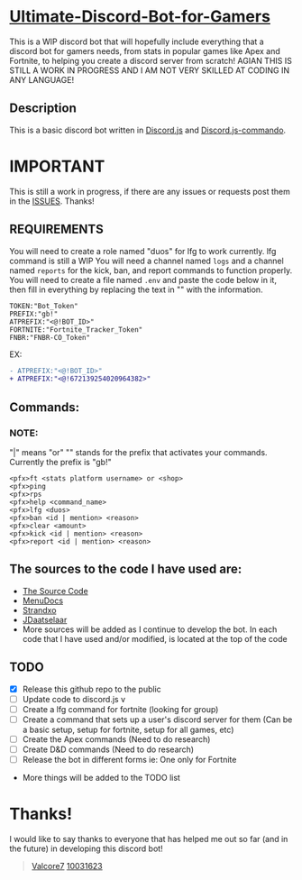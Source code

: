 # [Ultimate-Discord-Bot-for-Gamers](https://github.com/Valcore7/The-Ultimate-Discord-Bot-For-Gamers)
This is a WIP discord bot that will hopefully include everything that a discord bot for gamers needs, from stats in popular games like Apex and Fortnite, to helping you create a discord server from scratch! AGIAN THIS IS STILL A WORK IN PROGRESS AND I AM NOT VERY SKILLED AT CODING IN ANY LANGUAGE!

## Description
This is a basic discord bot written in [Discord.js](https://github.com/discordjs/discord.js) and [Discord.js-commando](https://github.com/discordjs/Commando).

# IMPORTANT
This is still a work in progress, if there are any issues or requests post them in the [ISSUES](https://github.com/Valcore7/The-Ultimate-Discord-Bot-For-Gamers/issues). Thanks!

## REQUIREMENTS
You will need to create a role named "duos" for lfg to work currently. lfg command is still a WIP
You will need a channel named `logs` and a channel named `reports` for the kick, ban, and report commands to function properly.
You will need to create a file named `.env` and paste the code below in it, then fill in everything by replacing the text in "" with the information.
```
TOKEN:"Bot_Token"
PREFIX:"gb!"
ATPREFIX:"<@!BOT_ID>"
FORTNITE:"Fortnite_Tracker_Token"
FNBR:"FNBR-CO_Token"
```
EX: 
```diff
- ATPREFIX:"<@!BOT_ID>"
+ ATPREFIX:"<@!672139254020964382>"
```

## Commands:
### NOTE:
"|" means "or"
"<pfx>" stands for the prefix that activates your commands. Currently the prefix is "gb!"

```
<pfx>ft <stats platform username> or <shop> 
<pfx>ping
<pfx>rps 
<pfx>help <command_name>
<pfx>lfg <duos>
<pfx>ban <id | mention> <reason>
<pfx>clear <amount>
<pfx>kick <id | mention> <reason>
<pfx>report <id | mention> <reason>
```
## The sources to the code I have used are: 
- [The Source Code](https://github.com/The-SourceCode/Discord.js-Bot-Development)
- [MenuDocs](https://github.com/MenuDocs/Discord.JS-Tutorial)
- [Strandxo](https://github.com/Strandxo/simple-fortnite-api)
- [JDaatselaar](https://github.com/JDaatselaar/statscool-old/blob/master/bot.js#L111)
- More sources will be added as I continue to develop the bot. In each code that I have used and/or modified, is located at the top of the code

## TODO 
- [X] Release this github repo to the public
- [ ] Update code to discord.js v
- [ ] Create a lfg command for fortnite (looking for group)
- [ ] Create a command that sets up a user's discord server for them (Can be a basic setup, setup for fortnite, setup for all games, etc)
- [ ] Create the Apex commands (Need to do research)
- [ ] Create D&D commands (Need to do research)
- [ ] Release the bot in different forms ie: One only for Fortnite 
- More things will be added to the TODO list

# Thanks!
I would like to say thanks to everyone that has helped me out so far (and in the future) in developing this discord bot!
> [Valcore7](https://github.com/Valcore7)
> [10031623](https://github.com/10031623)
